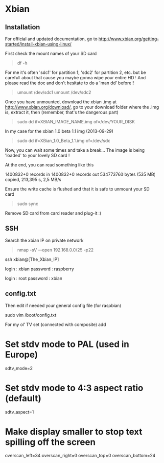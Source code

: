 Xbian
=====

Installation
------------

For official and updated documentation, go to http://www.xbian.org/getting-started/install-xbian-using-linux/

First check the mount names of your SD card

> df -h

For me it's often 'sdc1' for partition 1, 'sdc2' for partition 2, etc. but be carefull about that cause you maybe gonna wipe your entire HD ! And please read the doc and don't hesitate to do a 'man dd' before !

> umount /dev/sdc1
> umount /dev/sdc2

Once you have unmounted, download the xbian .img at http://www.xbian.org/download/, go to your download folder where the .img is, extract it, then (remember, that's the dangerous part)

> sudo dd if=XBIAN_IMAGE_NAME.img of=/dev/YOUR_DISK

In my case for the xbian 1.0 beta 1.1 img (2013-09-29)

> sudo dd if=XBian_1.0_Beta_1.1.img of=/dev/sdc

Now, you can wait some times and take a break... The image is being 'loaded' to your lovely SD card !

At the end, you can read something like this

1400832+0 records in
1400832+0 records out
534773760 bytes (535 MB) copied, 213,395 s, 2,5 MB/s

Ensure the write cache is flushed and that it is safe to unmount your SD card

> sudo sync

Remove SD card from card reader and plug-it :)


SSH
---

Search the xbian IP on private network

> nmap -sV --open 192.168.0.0/25 -p22

ssh xbian@[The_Xbian_IP]

login : xbian
password : raspberry

login : root
password : xbian

config.txt
----------

Then edit if needed your general config file (for raspbian)

  sudo vim /boot/config.txt

For my ol' TV set (connected with composite) add

  # Set stdv mode to PAL (used in Europe)
  sdtv_mode=2
  # Set stdv mode to 4:3 aspect ratio (default)
  sdtv_aspect=1

  # Make display smaller to stop text spilling off the screen
  overscan_left=34
  overscan_right=0
  overscan_top=0
  overscan_bottom=24
